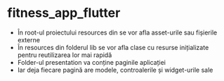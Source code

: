 # fitness_app_flutter

- În root-ul proiectului resources din se vor afla asset-urile sau fișierile externe
- În resources din folderul lib se vor afla clase cu resurse inițializate pentru reutilizarea lor mai rapidă
- Folder-ul presentation va conține paginile aplicației
- Iar deja fiecare pagină are modele, controalerile și widget-urile sale
